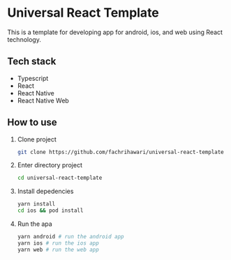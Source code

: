 # Universal React Template

This is a template for developing app for android, ios, and web using React technology.

## Tech stack

- Typescript
- React
- React Native
- React Native Web

## How to use

1. Clone project

   ```bash
   git clone https://github.com/fachrihawari/universal-react-template
   ```

2. Enter directory project

   ```bash
   cd universal-react-template
   ```

3. Install depedencies

   ```bash
   yarn install
   cd ios && pod install
   ```

4. Run the apa
   ```bash
   yarn android # run the android app
   yarn ios # run the ios app
   yarn web # run the web app
   ```
